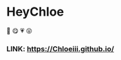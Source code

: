 # HeyChloe
:girl: :yum: :heartpulse: :stuck_out_tongue_closed_eyes:
### LINK: https://Chloeiii.github.io/

